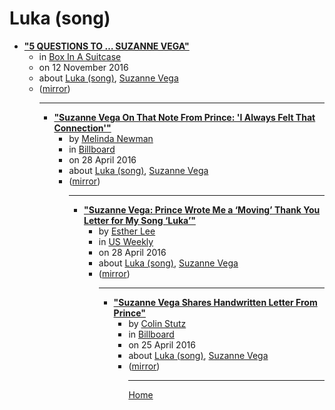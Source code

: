 # Luka (song)

 - [**"5 QUESTIONS TO … SUZANNE VEGA"**](http://www.boxinasuitcase.com/en/books-en/5-questions-to-suzanne-vega-405048/)<ul><li>in [Box In A Suitcase](http://www.boxinasuitcase.com/)</li><li>on 12 November 2016</li><li>about [Luka (song)](../../../topics/song/luka/index.md), [Suzanne Vega](../../../topics/suzanne-vega/index.md)</li><li>([mirror](https://web.archive.org/web/*/http://www.boxinasuitcase.com/en/books-en/5-questions-to-suzanne-vega-405048/))</li><ul>

----

 - [**"Suzanne Vega On That Note From Prince: 'I Always Felt That Connection'"**](https://www.billboard.com/articles/news/7350157/suzanne-vega-prince-interview)<ul><li>by [Melinda Newman](../../../authors/melinda-newman/index.md)</li><li>in [Billboard](https://www.billboard.com/)</li><li>on 28 April 2016</li><li>about [Luka (song)](../../../topics/song/luka/index.md), [Suzanne Vega](../../../topics/suzanne-vega/index.md)</li><li>([mirror](https://web.archive.org/web/*/https://www.billboard.com/articles/news/7350157/suzanne-vega-prince-interview))</li><ul>

----

 - [**"Suzanne Vega: Prince Wrote Me a ‘Moving’ Thank You Letter for My Song ‘Luka’"**](https://www.usmagazine.com/celebrity-news/news/prince-sent-suzanne-vega-a-moving-thank-you-note-for-a-song-w204545/)<ul><li>by [Esther Lee](../../../authors/esther-lee/index.md)</li><li>in [US Weekly](https://www.usmagazine.com/)</li><li>on 28 April 2016</li><li>about [Luka (song)](../../../topics/song/luka/index.md), [Suzanne Vega](../../../topics/suzanne-vega/index.md)</li><li>([mirror](https://web.archive.org/web/*/https://www.usmagazine.com/celebrity-news/news/prince-sent-suzanne-vega-a-moving-thank-you-note-for-a-song-w204545/))</li><ul>

----

 - [**"Suzanne Vega Shares Handwritten Letter From Prince"**](https://www.billboard.com/articles/news/7341897/suzanne-vega-prince-handwritten-letter-luka)<ul><li>by [Colin Stutz](../../../authors/colin-stutz/index.md)</li><li>in [Billboard](https://www.billboard.com/)</li><li>on 25 April 2016</li><li>about [Luka (song)](../../../topics/song/luka/index.md), [Suzanne Vega](../../../topics/suzanne-vega/index.md)</li><li>([mirror](https://web.archive.org/web/*/https://www.billboard.com/articles/news/7341897/suzanne-vega-prince-handwritten-letter-luka))</li><ul>

----

[Home](../index.md)
